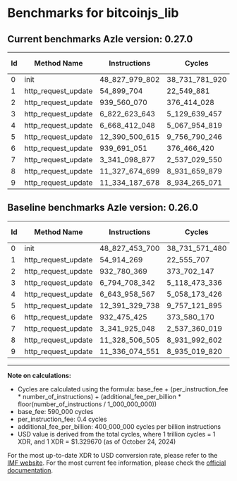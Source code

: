 # Benchmarks for bitcoinjs_lib

## Current benchmarks Azle version: 0.27.0

| Id  | Method Name         | Instructions   | Cycles         | USD           | USD/Million Calls | Change                                |
| --- | ------------------- | -------------- | -------------- | ------------- | ----------------- | ------------------------------------- |
| 0   | init                | 48_827_979_802 | 38_731_781_920 | $0.0515004885 | $51_500.48        | <font color="red">+526_102</font>     |
| 1   | http_request_update | 54_899_704     | 22_549_881     | $0.0000299839 | $29.98            | <font color="green">-14_565</font>    |
| 2   | http_request_update | 939_560_070    | 376_414_028    | $0.0005005064 | $500.50           | <font color="red">+6_779_701</font>   |
| 3   | http_request_update | 6_822_623_643  | 5_129_639_457  | $0.0068207277 | $6_820.72         | <font color="red">+27_915_301</font>  |
| 4   | http_request_update | 6_668_412_048  | 5_067_954_819  | $0.0067387075 | $6_738.70         | <font color="red">+24_453_481</font>  |
| 5   | http_request_update | 12_390_500_615 | 9_756_790_246  | $0.0129733113 | $12_973.31        | <font color="green">-829_123</font>   |
| 6   | http_request_update | 939_691_051    | 376_466_420    | $0.0005005761 | $500.57           | <font color="red">+7_215_626</font>   |
| 7   | http_request_update | 3_341_098_877  | 2_537_029_550  | $0.0033734121 | $3_373.41         | <font color="green">-826_171</font>   |
| 8   | http_request_update | 11_327_674_699 | 8_931_659_879  | $0.0118761602 | $11_876.16        | <font color="green">-831_806</font>   |
| 9   | http_request_update | 11_334_187_678 | 8_934_265_071  | $0.0118796242 | $11_879.62        | <font color="green">-1_886_873</font> |

## Baseline benchmarks Azle version: 0.26.0

| Id  | Method Name         | Instructions   | Cycles         | USD           | USD/Million Calls |
| --- | ------------------- | -------------- | -------------- | ------------- | ----------------- |
| 0   | init                | 48_827_453_700 | 38_731_571_480 | $0.0515002086 | $51_500.20        |
| 1   | http_request_update | 54_914_269     | 22_555_707     | $0.0000299916 | $29.99            |
| 2   | http_request_update | 932_780_369    | 373_702_147    | $0.0004969005 | $496.90           |
| 3   | http_request_update | 6_794_708_342  | 5_118_473_336  | $0.0068058804 | $6_805.88         |
| 4   | http_request_update | 6_643_958_567  | 5_058_173_426  | $0.0067257015 | $6_725.70         |
| 5   | http_request_update | 12_391_329_738 | 9_757_121_895  | $0.0129737523 | $12_973.75        |
| 6   | http_request_update | 932_475_425    | 373_580_170    | $0.0004967383 | $496.73           |
| 7   | http_request_update | 3_341_925_048  | 2_537_360_019  | $0.0033738515 | $3_373.85         |
| 8   | http_request_update | 11_328_506_505 | 8_931_992_602  | $0.0118766026 | $11_876.60        |
| 9   | http_request_update | 11_336_074_551 | 8_935_019_820  | $0.0118806278 | $11_880.62        |

---

**Note on calculations:**

- Cycles are calculated using the formula: base_fee + (per_instruction_fee \* number_of_instructions) + (additional_fee_per_billion \* floor(number_of_instructions / 1_000_000_000))
- base_fee: 590_000 cycles
- per_instruction_fee: 0.4 cycles
- additional_fee_per_billion: 400_000_000 cycles per billion instructions
- USD value is derived from the total cycles, where 1 trillion cycles = 1 XDR, and 1 XDR = $1.329670 (as of October 24, 2024)

For the most up-to-date XDR to USD conversion rate, please refer to the [IMF website](https://www.imf.org/external/np/fin/data/rms_sdrv.aspx).
For the most current fee information, please check the [official documentation](https://internetcomputer.org/docs/current/developer-docs/gas-cost#execution).
